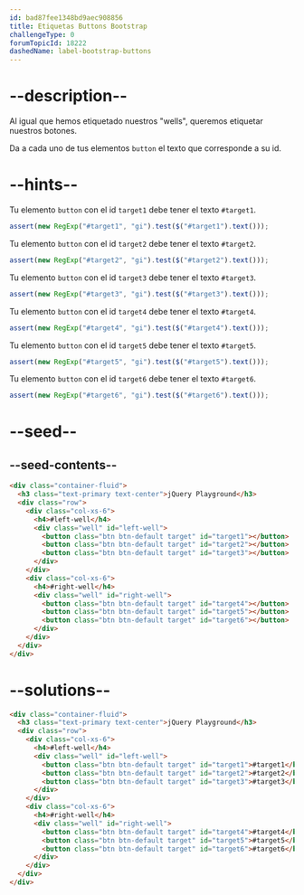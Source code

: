```yaml
---
id: bad87fee1348bd9aec908856
title: Etiquetas Buttons Bootstrap
challengeType: 0
forumTopicId: 18222
dashedName: label-bootstrap-buttons
---
```


# --description--

Al igual que hemos etiquetado nuestros "wells", queremos etiquetar nuestros botones.

Da a cada uno de tus elementos `button` el texto que corresponde a su id.

# --hints--

Tu elemento `button` con el id `target1` debe tener el texto `#target1`.

```js
assert(new RegExp("#target1", "gi").test($("#target1").text()));
```

Tu elemento `button` con el id `target2` debe tener el texto `#target2`.

```js
assert(new RegExp("#target2", "gi").test($("#target2").text()));
```

Tu elemento `button` con el id `target3` debe tener el texto `#target3`.

```js
assert(new RegExp("#target3", "gi").test($("#target3").text()));
```

Tu elemento `button` con el id `target4` debe tener el texto `#target4`.

```js
assert(new RegExp("#target4", "gi").test($("#target4").text()));
```

Tu elemento `button` con el id `target5` debe tener el texto `#target5`.

```js
assert(new RegExp("#target5", "gi").test($("#target5").text()));
```

Tu elemento `button` con el id `target6` debe tener el texto `#target6`.

```js
assert(new RegExp("#target6", "gi").test($("#target6").text()));
```

# --seed--

## --seed-contents--

```html
<div class="container-fluid">
  <h3 class="text-primary text-center">jQuery Playground</h3>
  <div class="row">
    <div class="col-xs-6">
      <h4>#left-well</h4>
      <div class="well" id="left-well">
        <button class="btn btn-default target" id="target1"></button>
        <button class="btn btn-default target" id="target2"></button>
        <button class="btn btn-default target" id="target3"></button>
      </div>
    </div>
    <div class="col-xs-6">
      <h4>#right-well</h4>
      <div class="well" id="right-well">
        <button class="btn btn-default target" id="target4"></button>
        <button class="btn btn-default target" id="target5"></button>
        <button class="btn btn-default target" id="target6"></button>
      </div>
    </div>
  </div>
</div>
```

# --solutions--

```html
<div class="container-fluid">
  <h3 class="text-primary text-center">jQuery Playground</h3>
  <div class="row">
    <div class="col-xs-6">
      <h4>#left-well</h4>
      <div class="well" id="left-well">
        <button class="btn btn-default target" id="target1">#target1</button>
        <button class="btn btn-default target" id="target2">#target2</button>
        <button class="btn btn-default target" id="target3">#target3</button>
      </div>
    </div>
    <div class="col-xs-6">
      <h4>#right-well</h4>
      <div class="well" id="right-well">
        <button class="btn btn-default target" id="target4">#target4</button>
        <button class="btn btn-default target" id="target5">#target5</button>
        <button class="btn btn-default target" id="target6">#target6</button>
      </div>
    </div>
  </div>
</div>
```
